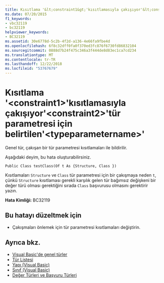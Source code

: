 ```yaml
---
title: Kısıtlama '&lt;constraint1&gt;'kısıtlamasıyla çakışıyor'&lt;constraint2&gt;'tür parametresi için belirtilen'&lt;typeparametername&gt;'
ms.date: 07/20/2015
f1_keywords:
- vbc32119
- bc32119
helpviewer_keywords:
- BC32119
ms.assetid: 30e6778d-5c2b-4f2d-a136-4e66fa9fbe4d
ms.openlocfilehash: 6f8c32dff0fa0f370ed3fc876f6730fd86832104
ms.sourcegitcommit: 0888d7b24f475c346a3f444de8d83ec1ca7cd234
ms.translationtype: MT
ms.contentlocale: tr-TR
ms.lasthandoff: 12/22/2018
ms.locfileid: "53767679"
---
```

# <a name="constraint-ltconstraint1gt-conflicts-with-the-constraint-ltconstraint2gt-already-specified-for-type-parameter-lttypeparameternamegt"></a>Kısıtlama '&lt;constraint1&gt;'kısıtlamasıyla çakışıyor'&lt;constraint2&gt;'tür parametresi için belirtilen'&lt;typeparametername&gt;'
Genel tür, çakışan bir tür parametresi kısıtlamaları ile bildirilir.  
  
 Aşağıdaki deyim, bu hata oluşturabilirsiniz.  
  
 `Public Class testClass(Of t As {Structure, Class })`  
  
 Kısıtlamaları `Structure` ve `Class` tür parametresi için bir çakışmaya neden `t`, çünkü `Structure` kısıtlaması gerekli karşılık gelen tür bağımsız değişkeni bir değer türü olması gerektiğini sırada `Class` başvurusu olmasını gerektirir yazın.  
  
 **Hata Kimliği:** BC32119  
  
## <a name="to-correct-this-error"></a>Bu hatayı düzeltmek için  
  
-   Çakışmaları önlemek için tür parametresi kısıtlamaları değiştirin.  
  
## <a name="see-also"></a>Ayrıca bkz.

- [Visual Basic'de genel türler](../../visual-basic/programming-guide/language-features/data-types/generic-types.md)  
- [Tür Listesi](../../visual-basic/language-reference/statements/type-list.md)  
- [Yapı (Visual Basic)](../../visual-basic/language-reference/statements/structure-statement.md)  
- [Sınıf (Visual Basic)](../../visual-basic/language-reference/statements/class-statement.md)  
- [Değer Türleri ve Başvuru Türleri](../../visual-basic/programming-guide/language-features/data-types/value-types-and-reference-types.md)
